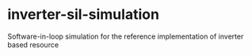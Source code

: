 # inverter-sil-simulation
Software-in-loop simulation for the reference implementation of inverter based resource
